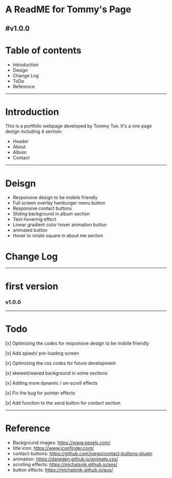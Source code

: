 # A ReadME for Tommy's Page
#v1.0.0
---
# Table of contents

* Introduction
* Design
* Change Log
* ToDo
* Reference

---

# Introduction
This is a portfolio webpage developed by Tommy Tse. It's a one page design including 4 section:
* Header
* About
* Album
* Contact

---

# Deisgn

- Responsive design to be mobile friendly
- Full screen overlay hamburger menu button
- Responsive contact buttons
- Sliding background in album section
- Text-hovering effect
- Linear gradient color hover animation button
- animated button
- Hover to rotate square in about me section


# Change Log

----
# first version

### v1.0.0

----

# Todo

[x] Optimizing the codes for responsive design to be mobile friendly

[x] Add splash/ pre-loading screen

[x] Optimizing the css codes for future development

[x] skewed/waved background in some sections

[x] Adding more dynamic / on-scroll effects

[x] Fix the bug for pointer effects

[x] Add function to the send button for contact section

---

# Reference

* Background images: https://www.pexels.com/
* title icon: https://www.iconfinder.com/
* contact-buttons: https://github.com/joego/contact-buttons-plugin
* animation: https://daneden.github.io/animate.css/
* scrolling effects: https://michalsnik.github.io/aos/
* button effects: https://michalsnik.github.io/aos/
